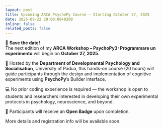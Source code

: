 ```yaml
---
layout: post
title: Upcoming ARCA PsychoPy Course – Starting October 27, 2025
date: 2025-09-22 20:00:00+0200
inline: false
related_posts: false
---
```


📅 **Save the date!**  
The next edition of my **ARCA Workshop – PsychoPy3: Programmare un esperimento** will begin on **October 27, 2025**.

🧠 Hosted by the **Department of Developmental Psychology and Socialisation**, University of Padua, this hands-on course (20 hours) will guide participants through the design and implementation of cognitive experiments using **PsychoPy**’s Builder interface.

💻 No prior coding experience is required — the workshop is open to students and researchers interested in developing their own experimental protocols in psychology, neuroscience, and beyond.

📜 Participants will receive an **Open Badge** upon completion.

More details and registration info will be available soon.
